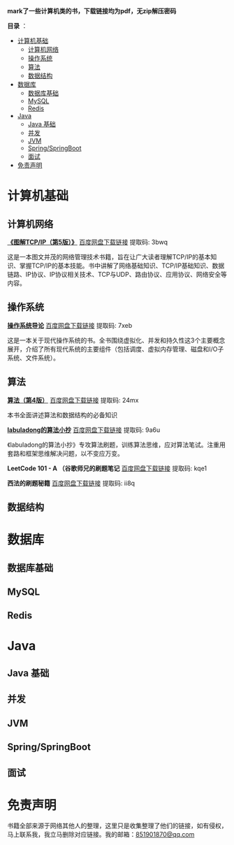 

**mark了一些计算机类的书，下载链接均为pdf，无zip解压密码**



**目录** ：

- [计算机基础](#计算机基础)
  - [计算机网络](#计算机网络)
  - [操作系统](#操作系统)
  - [算法](#算法)
  - [数据结构](#数据结构)
- [数据库](#数据库)
  - [数据库基础](#数据库基础)
  - [MySQL](#mysql)
  - [Redis](#redis)
- [Java](#java)
  - [Java 基础](#java-基础)
  - [并发](#并发)
  - [JVM](#jvm)
  - [Spring/SpringBoot](#springspringboot)
  - [面试](#面试)
- [免责声明](#免责声明)

# 计算机基础
## 计算机网络

**[《图解TCP/IP（第5版）》](https://book.douban.com/subject/24737674/)**	[百度网盘下载链接](https://pan.baidu.com/s/1lpkfG4gEcthu-wchdj0S4A) 	 提取码: 3bwq 

这是一本图文并茂的网络管理技术书籍，旨在让广大读者理解TCP/IP的基本知识、掌握TCP/IP的基本技能。书中讲解了网络基础知识、TCP/IP基础知识、数据链路、IP协议、IP协议相关技术、TCP与UDP、路由协议、应用协议、网络安全等内容。



## 操作系统

**[操作系统导论](https://book.douban.com/subject/33463930/)**	[百度网盘下载链接](https://pan.baidu.com/s/1ffx8tJkz0GVF_EPBlHSpiQ) 	提取码: 7xeb 

这是一本关于现代操作系统的书。全书围绕虚拟化、并发和持久性这3个主要概念展开，介绍了所有现代系统的主要组件（包括调度、虚拟内存管理、磁盘和I/O子系统、文件系统）。

## 算法
**[算法（第4版）](https://book.douban.com/subject/19952400/)**	 [百度网盘下载链接](https://pan.baidu.com/s/1knbdNB3HYZXt_zk5j-RSPA ) 	提取码: 24mx 

本书全面讲述算法和数据结构的必备知识

**[labuladong的算法小抄](https://book.douban.com/subject/35252621/)** 	[百度网盘下载链接](https://pan.baidu.com/s/1MUCpf32O6tUu5qERHzDWMg) 	提取码: 9a6u 

《labuladong的算法小抄》专攻算法刷题，训练算法思维，应对算法笔试。注重用套路和框架思维解决问题，以不变应万变。

**LeetCode 101 - A （谷歌师兄的刷题笔记**	[百度网盘下载链接](https://pan.baidu.com/s/1WzDYSyx9w73EjySqdbJ99Q) 	 提取码: kqe1 



**西法的刷题秘籍**	[百度网盘下载链接](https://pan.baidu.com/s/1bH6xZGEKmVjvFh15xJTbBA)  	提取码: ii8q 

 

## 数据结构


# 数据库

## 数据库基础



## MySQL



## Redis



# Java



## Java 基础



## 并发




## JVM






## Spring/SpringBoot



## 面试



# 免责声明
书籍全部来源于网络其他人的整理，这里只是收集整理了他们的链接，如有侵权，马上联系我，我立马删除对应链接。我的邮箱：851901870@qq.com